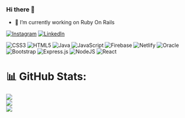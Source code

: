 ### Hi there 👋

- 🔭 I’m currently working on Ruby On Rails

[![Instagram](https://img.shields.io/badge/Instagram-%23E4405F.svg?logo=Instagram&logoColor=white)](https://www.instagram.com/_dhanajit/) [![LinkedIn](https://img.shields.io/badge/LinkedIn-%230077B5.svg?logo=linkedin&logoColor=white)](https://www.linkedin.com/in/ajit-dhanje) 


![CSS3](https://img.shields.io/badge/css3-%231572B6.svg?style=flat&logo=css3&logoColor=white) ![HTML5](https://img.shields.io/badge/html5-%23E34F26.svg?style=flat&logo=html5&logoColor=white) ![Java](https://img.shields.io/badge/java-%23ED8B00.svg?style=flat&logo=java&logoColor=white) ![JavaScript](https://img.shields.io/badge/javascript-%23323330.svg?style=flat&logo=javascript&logoColor=%23F7DF1E) ![Firebase](https://img.shields.io/badge/firebase-%23039BE5.svg?style=flat&logo=firebase) ![Netlify](https://img.shields.io/badge/netlify-%23000000.svg?style=flat&logo=netlify&logoColor=#00C7B7) ![Oracle](https://img.shields.io/badge/Oracle-F80000?style=flat&logo=oracle&logoColor=white) ![Bootstrap](https://img.shields.io/badge/bootstrap-%23563D7C.svg?style=flat&logo=bootstrap&logoColor=white) ![Express.js](https://img.shields.io/badge/express.js-%23404d59.svg?style=flat&logo=express&logoColor=%2361DAFB) ![NodeJS](https://img.shields.io/badge/node.js-6DA55F?style=flat&logo=node.js&logoColor=white) ![React](https://img.shields.io/badge/react-%2320232a.svg?style=flat&logo=react&logoColor=%2361DAFB) 

# 📊 GitHub Stats:
![](https://github-readme-stats.vercel.app/api?username=dhanajit96&theme=radical&hide_border=false&include_all_commits=true&count_private=true)<br/>
![](https://github-readme-streak-stats.herokuapp.com/?user=dhanajit96&theme=radical&hide_border=false)<br/>
![](https://github-readme-stats.vercel.app/api/top-langs/?username=dhanajit96&theme=radical&hide_border=false&include_all_commits=true&count_private=true&layout=compact)
<!--
**dhanajit96/dhanajit96** is a ✨ _special_ ✨ repository because its `README.md` (this file) appears on your GitHub profile.

Here are some ideas to get you started:

- 🔭 I’m currently working on ...
- 🌱 I’m currently learning ...
- 👯 I’m looking to collaborate on ...
- 🤔 I’m looking for help with ...
- 💬 Ask me about ...
- 📫 How to reach me: ...
- 😄 Pronouns: ...
- ⚡ Fun fact: ...
-->
